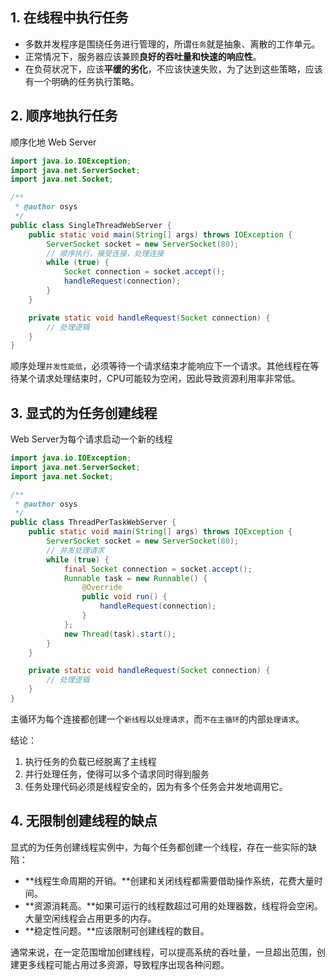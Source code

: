 ## 1. 在线程中执行任务

* 多数并发程序是围绕任务进行管理的，所谓`任务`就是抽象、离散的工作单元。
* 正常情况下，服务器应该兼顾**良好的吞吐量和快速的响应性**。
* 在负荷状况下，应该**平缓的劣化**，不应该快速失败，为了达到这些策略，应该有一个明确的任务执行策略。



## 2. 顺序地执行任务

顺序化地 Web Server

```java
import java.io.IOException;
import java.net.ServerSocket;
import java.net.Socket;

/**
 * @author osys
 */
public class SingleThreadWebServer {
    public static void main(String[] args) throws IOException {
        ServerSocket socket = new ServerSocket(80);
        // 顺序执行，接受连接，处理连接
        while (true) {
            Socket connection = socket.accept();
            handleRequest(connection);
        }
    }

    private static void handleRequest(Socket connection) {
        // 处理逻辑
    }
}
```

顺序处理`并发性能低`，必须等待一个请求结束才能响应下一个请求。其他线程在等待某个请求处理结束时，CPU可能较为空闲，因此导致资源利用率非常低。



## 3. 显式的为任务创建线程

Web Server为每个请求启动一个新的线程

```java
import java.io.IOException;
import java.net.ServerSocket;
import java.net.Socket;

/**
 * @author osys
 */
public class ThreadPerTaskWebServer {
    public static void main(String[] args) throws IOException {
        ServerSocket socket = new ServerSocket(80);
        // 并发处理请求
        while (true) {
            final Socket connection = socket.accept();
            Runnable task = new Runnable() {
                @Override
                public void run() {
                    handleRequest(connection);
                }
            };
            new Thread(task).start();
        }
    }

    private static void handleRequest(Socket connection) {
        // 处理逻辑
    }
}
```

主循环为每个连接都创建一个`新线程`以`处理请求`，而`不在主循环`的内部`处理请求`。

结论：

1. 执行任务的负载已经脱离了主线程
2. 并行处理任务，使得可以多个请求同时得到服务
3. 任务处理代码必须是线程安全的，因为有多个任务会并发地调用它。 



## 4. 无限制创建线程的缺点

显式的为任务创建线程实例中，为每个任务都创建一个线程，存在一些实际的缺陷：

* **线程生命周期的开销。**创建和关闭线程都需要借助操作系统，花费大量时间。
* **资源消耗高。**如果可运行的线程数超过可用的处理器数，线程将会空闲。大量空闲线程会占用更多的内存。
* **稳定性问题。**应该限制可创建线程的数目。

通常来说，在一定范围增加创建线程，可以提高系统的吞吐量，一旦超出范围，创建更多线程可能占用过多资源，导致程序出现各种问题。